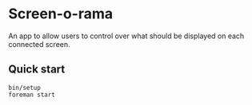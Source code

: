 # Screen-o-rama

An app to allow users to control over what should be displayed on each connected
screen.

## Quick start

```
bin/setup
foreman start
```
